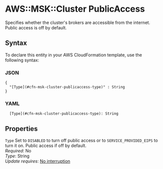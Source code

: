 # AWS::MSK::Cluster PublicAccess<a name="aws-properties-msk-cluster-publicaccess"></a>

Specifies whether the cluster's brokers are accessible from the internet\. Public access is off by default\.

## Syntax<a name="aws-properties-msk-cluster-publicaccess-syntax"></a>

To declare this entity in your AWS CloudFormation template, use the following syntax:

### JSON<a name="aws-properties-msk-cluster-publicaccess-syntax.json"></a>

```
{
  "[Type](#cfn-msk-cluster-publicaccess-type)" : String
}
```

### YAML<a name="aws-properties-msk-cluster-publicaccess-syntax.yaml"></a>

```
  [Type](#cfn-msk-cluster-publicaccess-type): String
```

## Properties<a name="aws-properties-msk-cluster-publicaccess-properties"></a>

`Type` <a name="cfn-msk-cluster-publicaccess-type"></a>
Set to `DISABLED` to turn off public access or to `SERVICE_PROVIDED_EIPS` to turn it on\. Public access if off by default\.  
_Required_: No  
_Type_: String  
_Update requires_: [No interruption](https://docs.aws.amazon.com/AWSCloudFormation/latest/UserGuide/using-cfn-updating-stacks-update-behaviors.html#update-no-interrupt)
